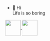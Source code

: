 - 👋 Hi<br>
Life is so boring
<a href="https://github.com/shuzretsu/github-readme-stats">
  <img height=50 align="center" src="https://github-readme-stats.vercel.app/api?username=shuzretsu" />
</a>
<a href="https://github.com/shuzretsu/convoychat">
  <img height=50 align="center" src="https://github-readme-stats.vercel.app/api/top-langs?username=shuzretsu&layout=compact&langs_count=8&card_width=100" />
</a>
